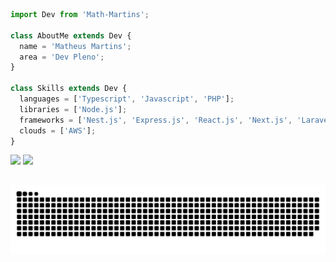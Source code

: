 ```ts
import Dev from 'Math-Martins';

class AboutMe extends Dev {
  name = 'Matheus Martins';
  area = 'Dev Pleno';
}

class Skills extends Dev {
  languages = ['Typescript', 'Javascript', 'PHP'];
  libraries = ['Node.js'];
  frameworks = ['Nest.js', 'Express.js', 'React.js', 'Next.js', 'Laravel'];
  clouds = ['AWS'];
}
```

<p align="left">
  <a href="https://www.linkedin.com/in/matheu5-martins/" alt="Linkedin">
  <img src="https://img.shields.io/badge/-Linkedin-0e76a8?style=flat-square&logo=Linkedin&logoColor=white&link=https://www.linkedin.com/in/matheu5-martins/" /></a>
  <a href="https://www.instagram.com/waittthesun/" alt="Instagram">
  <img src="https://img.shields.io/badge/-Instagram-DF0174?style=flat-square&labelColor=DF0174&logo=instagram&logoColor=white&link=https://www.instagram.com/waittthesun/"/></a>
</p>  

##
 
<div> 
 
  ![Snake animation](https://github.com/mathmartins2/mathmartins2/blob/output/github-contribution-grid-snake.svg)
 
</div>
